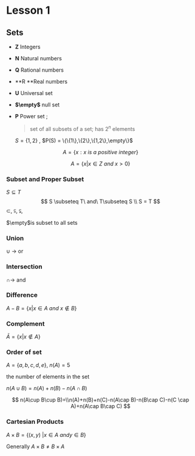# Lesson 1

## Sets

- **Z** Integers

- **N** Natural numbers

- **Q** Rational numbers

- **R **Real numbers

- **U** Universal set

- **$\empty$** null set

- **P** Power set ;

  > set of all subsets of a set; has $2^n$ elements

  $S = \{1,2\}$ , $P(S) = \{\{1\},\{2\},\{1,2\},\empty\}$

  

$$
A = \{ x : x\ is\ a\ positive\ integer\}
$$

$$
A = \{x | x \in  Z\ and\ x> 0 \}
$$

### Subset and Proper Subset

$S \subseteq T$
$$
S \subseteq T\ and\ T\subseteq S \\
S = T
$$
$\subset$,  $\subseteqq$,  $\subsetneqq$,  

$\empty$is subset to all sets

### Union

$\cup$ -> or

### Intersection

$\cap$-> and

### Difference

$A - B = \{x|x\in A\ and\ x\notin B \}$

### Complement

$\bar{A}  = \{x|x\notin A\}$

### Order of set

$A = \{a,b,c,d,e\}$,  $n(A)=5$

the number of elements in the set

$n(A\cup B)=n(A)+n(B)-n(A\cap B)$

$$
n(A\cup B\cup B)=\\n(A)+n(B)+n(C)-n(A\cap B)-n(B\cap C)-n(C \cap A)+n(A\cap B\cap C)
$$

### Cartesian Products

$A \times B=\{(x,y)\ |x\in A\ and y\in B \}$

Generally $A\times B\neq B\times A$



